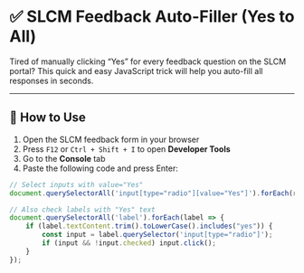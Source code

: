 # ✅ SLCM Feedback Auto-Filler (Yes to All)

Tired of manually clicking “Yes” for every feedback question on the SLCM portal? This quick and easy JavaScript trick will help you auto-fill all responses in seconds.

---

## 🚀 How to Use

1. Open the SLCM feedback form in your browser
2. Press `F12` or `Ctrl + Shift + I` to open **Developer Tools**
3. Go to the **Console** tab
4. Paste the following code and press Enter:

```javascript
// Select inputs with value="Yes"
document.querySelectorAll('input[type="radio"][value="Yes"]').forEach(r => r.click());

// Also check labels with "Yes" text
document.querySelectorAll('label').forEach(label => {
    if (label.textContent.trim().toLowerCase().includes("yes")) {
        const input = label.querySelector('input[type="radio"]');
        if (input && !input.checked) input.click();
    }
});
```
